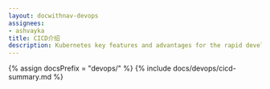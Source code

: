 ```yaml
---
layout: docwithnav-devops
assignees:
- ashvayka
title: CICD介绍
description: Kubernetes key features and advantages for the rapid development of IoT projects and applications.
---
```


{% assign docsPrefix = "devops/" %}
{% include docs/devops/cicd-summary.md %}

